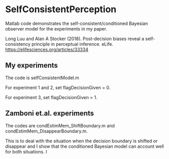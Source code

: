 # SelfConsistentPerception
Matlab code demonstrates the self-consistent/conditioned Bayesian observer model for the experiments in my paper. 

Long Luu and Alan A Stocker (2018). Post-decision biases reveal a
self-consistency principle in perceptual inference. eLife.
https://elifesciences.org/articles/33334

## My experiments
The code is selfConsistentModel.m

For experiment 1 and 2, set flagDecisionGiven = 0.

For experiment 3, set flagDecisionGiven = 1.

## Zamboni et.al. experiments
The codes are condEstimMem_ShiftBoundary.m and condEstimMem_DisappearBoundary.m.

This is to deal with the situation when the decision boundary is shifted or disappear and I show that the conditioned Bayesian model can account well for both situations.
I 
